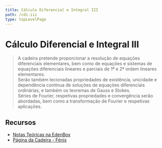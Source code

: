 ```yaml
---
title: Cálculo Diferencial e Integral III
path: /cdi-iii
type: topLevelPage
---
```


# Cálculo Diferencial e Integral III

> A cadeira pretende proporcionar a resolução de equações diferenciais elementares, bem como de equações e sistemas de equações diferenciais lineares e parciais de 1ª e 2ª ordem lineares elementares.  
> Serão também lecionadas propriedades de existência, unicidade e dependência contínua de soluções de equações diferenciais ordinárias, e também os teoremas de Gauss e Stokes.  
> Séries de Fourier, respetivas propriedades e convergência serão abordadas, bem como a transformação de Fourier e respetivas aplicações.

## Recursos

- [Notas Teóricas na EdenBox](https://www.edenbox.org/index.php/s/edenbox?path=%2FLEIC%2F2%C2%BA%20Ano%2F1%C2%BA%20Semestre%2FACED%2FMaterial%20de%20Apoio)
- [Página da Cadeira - Fénix](https://fenix.tecnico.ulisboa.pt/disciplinas/CDI6/2021-2022/1-semestre)

